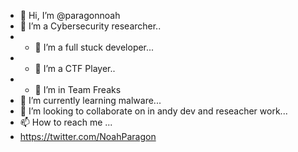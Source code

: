 - 👋 Hi, I’m @paragonnoah
- 👀 I’m a Cybersecurity researcher..
- - 👀 I’m a full stuck developer...
- - 👀 I’m a CTF Player..
- - 👀 I’m in Team Freaks
- 🌱 I’m currently learning  malware...
- 💞️ I’m looking to collaborate on  in andy dev and reseacher work...
- 📫 How to reach me ...
- https://twitter.com/NoahParagon

<!---
paragonnoah/paragonnoah is a ✨ special ✨ repository because its `README.md` (this file) appears on your GitHub profile.
You can click the Preview link to take a look at your changes.
--->
